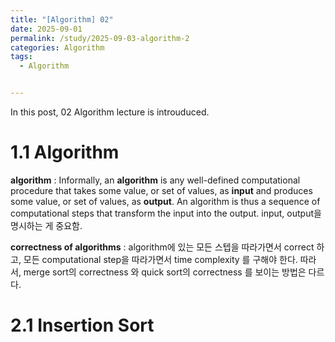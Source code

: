 ```yaml
---
title: "[Algorithm] 02"
date: 2025-09-01
permalink: /study/2025-09-03-algorithm-2
categories: Algorithm
tags: 
  - Algorithm


---
```


In this post, 02 Algorithm lecture is introuduced. 



# 1.1 Algorithm

**algorithm** : Informally, an **algorithm** is any well-defined computational procedure that takes some value, or set of values, as **input** and produces some value, or set of values, as **output**. An algorithm is thus a sequence of computational steps that transform the input into the output. input, output을 명시하는 게 중요함.

**correctness of algorithms** : algorithm에 있는 모든 스텝을 따라가면서 correct 하고, 모든 computational step을 따라가면서 time complexity 를 구해야 한다. 따라서, merge sort의 correctness 와 quick sort의 correctness 를 보이는 방법은 다르다.



# 2.1 Insertion Sort

